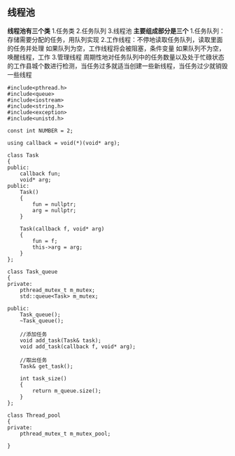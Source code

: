 ## 线程池
**线程池有三个类**
1.任务类
2.任务队列
3.线程池
**主要组成部分是三个**
1.任务队列：存储需要分配的任务，用队列实现
2.工作线程：不停地读取任务队列，读取里面的任务并处理
如果队列为空，工作线程将会被阻塞，条件变量
如果队列不为空，唤醒线程，工作
3.管理线程
周期性地对任务队列中的任务数量以及处于忙碌状态的工作县城个数进行检测，当任务过多就适当创建一些新线程，当任务过少就销毁一些线程
```
#include<pthread.h>
#include<queue>
#include<iostream>
#include<string.h>
#include<exception>
#include<unistd.h>

const int NUMBER = 2;

using callback = void(*)(void* arg);

class Task
{
public:
    callback fun;
    void* arg;
public:
    Task()
    {
        fun = nullptr;
        arg = nullptr;
    }

    Task(callback f, void* arg)
    {
        fun = f;
        this->arg = arg;
    }
};

class Task_queue
{
private:
    pthread_mutex_t m_mutex;
    std::queue<Task> m_mutex;

public:
    Task_queue();
    ~Task_queue();

    //添加任务
    void add_task(Task& task);
    void add_task(callback f, void* arg);

    //取出任务
    Task& get_task();

    int task_size()
    {
        return m_queue.size();
    }
};

class Thread_pool
{
private:
    pthread_mutex_t m_mutex_pool;
    
}
```